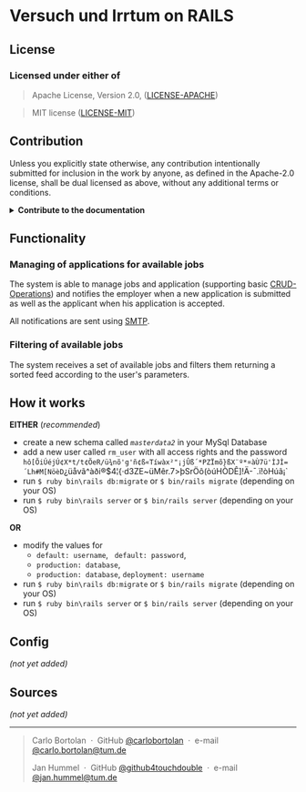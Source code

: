 <h1>Versuch und Irrtum on RAILS</h1>

## License

### Licensed under either of

> Apache License, Version 2.0, ([LICENSE-APACHE](http://www.apache.org/licenses/LICENSE-2.0))

> MIT license ([LICENSE-MIT](http://opensource.org/licenses/MIT))

## Contribution

Unless you explicitly state otherwise, any contribution intentionally submitted for inclusion in the work by anyone, as
defined in the Apache-2.0 license, shall be dual licensed as above, without any additional terms or conditions.
<details><summary><b>Contribute to the documentation</b></summary>

1. Install the necessary gem using `$ gem install yard`
2. Write new code/comments
3. Update the documentation
   using `$ yardoc 'app/views/*.html.erb' 'app/controllers/*.rb' 'app/models/*.rb' 'app/helpers/*.rb' 'app/repository/*.rb' 'app/service/*.rb' 'app/controllers/*.rb' 'lib/**/*.rb'`
4. View the documentation under: http://localhost:63342/<your-project-name>/doc/

</details>

## Functionality

### Managing of applications for available jobs

The system is able to manage jobs and application (supporting
basic [CRUD-Operations](https://www.javatpoint.com/crud-operations-in-sql)) and notifies the employer when a new
application is submitted as well as the applicant when his application is accepted.

All notifications are sent using [SMTP](https://en.wikipedia.org/wiki/Simple_Mail_Transfer_Protocol).

### Filtering of available jobs

The system receives a set of available jobs and filters them returning a sorted feed according to the user's parameters.

## How it works

**EITHER** (*recommended*)
- create a new schema called _`masterdata2`_ in your MySql Database
- add a new user called `rm_user` with all access rights and the password `hô[ÕiÚéjÚ¢X*t/t¢ÕeR/ü¾nõ'g'ñ¢ß«Tíwàx²"¡jÛß´*PZÏmõ}ßX¨º*¤àÙ7ü'ÌJÌ=´Lh#M[NöèD`¿üåvã^àði®$4¦{·d3ZE~üMêr.7>þSrÖô(òúHÒDÊ]!Ä-¯.ï!òHúã¡`
- run `$ ruby bin\rails db:migrate` or `$ bin/rails migrate` (depending on your OS)
- run `$ ruby bin\rails server` or `$ bin/rails server` (depending on your OS)

**OR**
- modify the values for
  - `default: username`, ` default: password`, 
  - `production: database`, 
  - `production: database`, `deployment: username`
- run `$ ruby bin\rails db:migrate` or `$ bin/rails migrate` (depending on your OS)
- run `$ ruby bin\rails server` or `$ bin/rails server` (depending on your OS)


## Config
*(not yet added)*
## Sources
*(not yet added)*

---
> Carlo Bortolan &nbsp;&middot;&nbsp;
> GitHub [@carlobortolan](https://github.com/carlobortolan) &nbsp;&middot;&nbsp;
> e-mail [@carlo.bortolan@tum.de](carlo.bortolan@tum.de)
>
> Jan Hummel &nbsp;&middot;&nbsp;
> GitHub [@github4touchdouble](https://github.com/github4touchdouble) &nbsp;&middot;&nbsp;
> e-mail [@jan.hummel@tum.de](jan.hummel@tum.de)